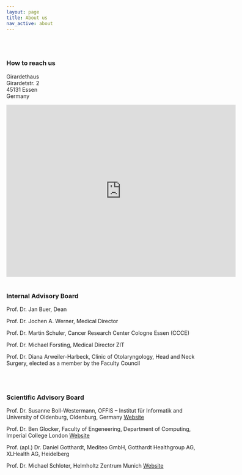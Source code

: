 ```yaml
---
layout: page
title: About us
nav_active: about
---
```


<br>
<br>

### How to reach us 

Girardethaus<br>
Girardetstr. 2<br>
45131 Essen<br>
Germany

<iframe src="https://www.google.com/maps/embed?pb=!1m18!1m12!1m3!1d2487.470089689469!2d7.0006781587659175!3d51.43116021422248!2m3!1f0!2f0!3f0!3m2!1i1024!2i768!4f13.1!3m3!1m2!1s0x47b8c329cd1521cb%3A0x16c8b4b203d5ae06!2sGirardetstra%C3%9Fe%202%2C%2045131%20Essen!5e0!3m2!1sen!2sde!4v1662877674478!5m2!1sen!2sde" width="600" height="450" style="border:0;" allowfullscreen="" loading="lazy" referrerpolicy="no-referrer-when-downgrade"></iframe>

<br>
<br>

### Internal Advisory Board

Prof. Dr. Jan Buer, Dean

Prof. Dr. Jochen A. Werner, Medical Director

Prof. Dr. Martin Schuler, Cancer Research Center Cologne Essen (CCCE)

Prof. Dr. Michael Forsting, Medical Director ZIT

Prof. Dr. Diana Arweiler-Harbeck, Clinic of Otolaryngology, Head and Neck Surgery, elected as a member by the Faculty Council

<br>
<br>

### Scientific Advisory Board

Prof. Dr. Susanne Boll-Westermann, OFFIS – Institut für Informatik and University of Oldenburg, Oldenburg, Germany [Website](https://uol.de/en/media-informatics/team/susanne-boll)

Prof. Dr. Ben Glocker, Faculty of Engeneering, Department of Computing, Imperial College London [Website](https://www.imperial.ac.uk/people/b.glocker)

Prof. (apl.) Dr. Daniel Gotthardt, Mediteo GmbH, Gotthardt Healthgroup AG, XLHealth AG, Heidelberg 

Prof. Dr. Michael Schloter, Helmholtz Zentrum Munich [Website](https://www.professoren.tum.de/en/honorary-professors/s/schloter-michael)
 


